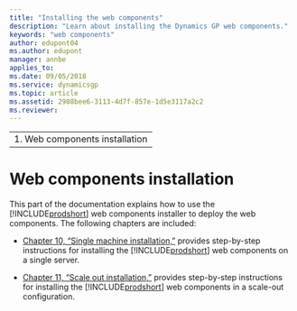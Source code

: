 ```yaml
---
title: "Installing the web components"
description: "Learn about installing the Dynamics GP web components."
keywords: "web components"
author: edupont04
ms.author: edupont
manager: annbe
applies_to: 
ms.date: 09/05/2018
ms.service: dynamicsgp
ms.topic: article
ms.assetid: 2908bee6-3113-4d7f-857e-1d5e3117a2c2
ms.reviewer: 
---
```

|                                 |
|---------------------------------|
| 1.  Web components installation |

<span id="_Toc498953309" class="anchor"></span>

# Web components installation

This part of the documentation explains how to use the [!INCLUDE[prodshort](../includes/prodshort.md)] web components installer to deploy the web components. The following chapters are included:

-   [Chapter 10, “Single machine installation,”](#_Single_machine_installation) provides step-by-step instructions for installing the [!INCLUDE[prodshort](../includes/prodshort.md)] web components on a single server.  

-   [Chapter 11, “Scale out installation,”](#_Scale_out_installation) provides step-by-step instructions for installing the [!INCLUDE[prodshort](../includes/prodshort.md)] web components in a scale-out configuration.  


